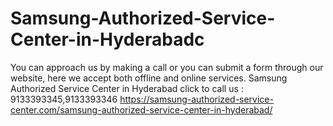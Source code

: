 # Samsung-Authorized-Service-Center-in-Hyderabadc
 You can approach us by making a call or you can submit a form through our website, here we accept both offline and online services. Samsung Authorized Service Center in Hyderabad  click to call us : 9133393345,9133393346  https://samsung-authorized-service-center.com/samsung-authorized-service-center-in-hyderabad/

